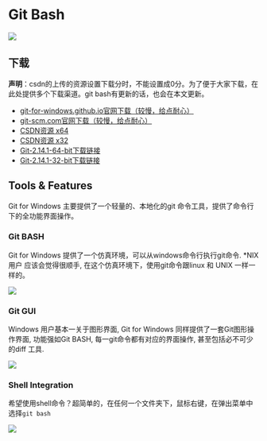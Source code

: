 # Git Bash
![](http://olx1ji9hn.bkt.clouddn.com/image/gwindows_logo.png)

## 下载
**声明**：csdn的上传的资源设置下载分时，不能设置成0分。为了便于大家下载，在此处提供多个下载渠道。git bash有更新的话，也会在本文更新。
- [git-for-windows.github.io官网下载（较慢，给点耐心）](https://git-for-windows.github.io/)
- [git-scm.com官网下载（较慢，给点耐心）](https://git-scm.com/download/win)
- [CSDN资源 x64](http://download.csdn.net/download/mulangren1988/9945374)
- [CSDN资源 x32](http://download.csdn.net/download/mulangren1988/9945370)
- [Git-2.14.1-64-bit下载链接](https://github.com/git-for-windows/git/releases/download/v2.14.1.windows.1/Git-2.14.1-64-bit.exe)
- [Git-2.14.1-32-bit下载链接](https://github.com/git-for-windows/git/releases/download/v2.14.1.windows.1/Git-2.14.1-32-bit.exe)

## Tools & Features

Git for Windows 主要提供了一个轻量的、本地化的git 命令工具，提供了命令行下的全功能界面操作。

### Git BASH
Git for Windows 提供了一个仿真环境，可以从windows命令行执行git命令. *NIX 用户 应该会觉得很顺手, 在这个仿真环境下，使用git命令跟linux 和 UNIX 一样一样的。

![](http://olx1ji9hn.bkt.clouddn.com/image/gw1.png)

### Git GUI
Windows 用户基本一关于图形界面, Git for Windows 同样提供了一套Git图形操作界面, 功能强如Git BASH, 每一git命令都有对应的界面操作, 甚至包括必不可少的diff 工具.

![](http://olx1ji9hn.bkt.clouddn.com/image/gw2.png)

### Shell Integration
希望使用shell命令？超简单的，在任何一个文件夹下，鼠标右键，在弹出菜单中选择`git bash`

 ![](http://olx1ji9hn.bkt.clouddn.com/image/gw3.png)
